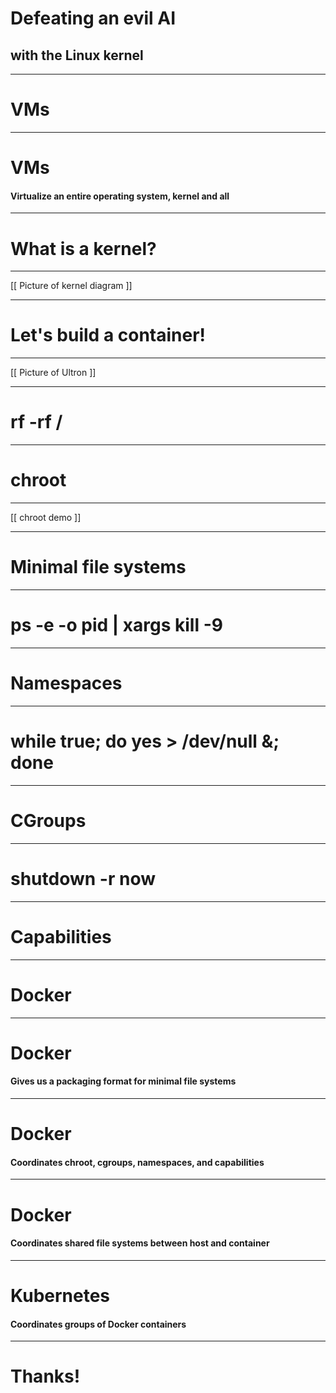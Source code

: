 # Defeating an evil AI
## with the Linux kernel

<!--
How many of you have applications running on Kubernetes?
How many of you know feel like you really know what a container is?
-->

---

# VMs

<!--
Containers are often presented as "light weight" VMs.
It's good to have an understanding of how they're different.
-->

---

# VMs
#### Virtualize an entire operating system, kernel and all

<!--
VMs create a virtual copy of an entire operating system in software.
This includes the operating system's kernel.
In contrast, containers share the kernel of their host operating system.
-->

---

# What is a kernel?

<!--
Kernels manage the operations of the hardware.
It takes care of things like managing memory, CPU scheduling, and drivers for specific peripherals.
It also presents a user interface for interacting with that hardware. In Linux, that's called libc.
-->

---

[[ Picture of kernel diagram ]]

---

# Let's build a container!

<!--
So now that we understand our basic building blocks, let's build a container.
The first thing we need to build a container is a process to be contained.
Let's take a look at the app that we're going to be containing.
-->

---

[[ Picture of Ultron ]]

<!--
Our process is going to be an evil AI.
Here are the rules: the evil AI app boots up, and from there can run any command with root permissions.
The evil AI app is going to attempt to run a command that will do the most damage to the machine that it's running on as possible.

We boot up our app and it runs this command
-->

---

# rf -rf /

<!--
Ok, so that's clearly not good.
Our evil AI has just wiped our root folder.
We can't keep our evil AI from running this command, but maybe we can trick it into thinking / is a different folder.
-->

---

# chroot

<!--
This is where chroot comes in, and it's the first tool in our container toolkit.
chroot tricks a process into thinking that its root folder is a different folder than it actually is.
-->

---

[[ chroot demo ]]

<!--
Ok, so at worst our evil AI can just delete itself.
But there's a problem here. Our app can't run at all because it's missing libraries.
-->

---

# Minimal file systems

<!--
[[ Some words about minimal file systems ]]
Ok, so now our evil AI app runs, and can only delete itself.
Let's see what it does this time.
-->

---

# ps -e -o pid | xargs kill -9

<!--
Ouch. For those that don't spend their time thinking up malicious bash commands, this will kill every process running on the box.
Again, we can't keep the evil AI from running the command, but maybe we can trick it into not seeing any processes.
-->

---

# Namespaces

<!--
[[ Words about namespaces ]]
Ok, so now our evil AI can't mess with other processes.
What does it do next?
-->

---

# while true; do yes > /dev/null &; done

<!--
This one's a little less direct.
Instead of interfering with processes directly, our evil AI is going to claim all of the CPU for itself, grinding the rest of our processes to a halt.
-->

---

# CGroups

<!--
[[ Words about cgroups ]]
Now our evil AI will be throttled when it uses more than its fair share of CPU.
What does it try now?
-->

---

# shutdown -r now

<!--
Huh, well, ok.
Now our evil AI is just going to shut down the computer every time it boots.
At this point, we're a bit stuck. We can't stop the AI from running this command as root.
However, we have one more trick up our sleeve: we can remove permissions from the root user.
-->

---

# Capabilities

<!--
[[ Words about capabilities ]]
-->

---

# Docker

<!--
So how does docker play into all of this?
-->

---

# Docker
#### Gives us a packaging format for minimal file systems

<!--
-->

---

# Docker
#### Coordinates chroot, cgroups, namespaces, and capabilities

<!--
-->

---

# Docker
#### Coordinates shared file systems between host and container

<!--
-->

---

# Kubernetes
#### Coordinates groups of Docker containers

<!--
-->

---

# Thanks!

<!--
-->
